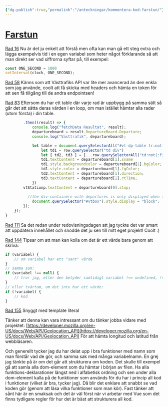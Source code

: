 ```yaml
---
{"dg-publish":true,"permalink":"/anteckningar/kommentera-kod-farstun/"}
---
```


# [Farstun](https://aurorien.github.io/Farstun/index.html)
[Rad 16](https://github.com/Aurorien/Farstun/blob/0e78cfd37e594d9f527201fb68e86c8a145bf6de/index.js#L16)
Nu är det ju enkelt att förstå men ofta kan man gå ett steg extra och lägga exempelvis tid i en egen variabel som heter något förklarande så att man direkt ser vad siffrorna syftar på, till exempel:
```js
const ONE_SECOND = 1000
setInterval(clock, ONE_SECOND);
```

[Rad 58](https://github.com/Aurorien/Farstun/blob/0e78cfd37e594d9f527201fb68e86c8a145bf6de/index.js#L58)
Känns som att Västtrafiks API var lite mer avancerad än den enkla som jag använde, coolt att få skicka med headers och hämta en token för att sen få tillgång till de andra endpointsen!

[Rad 83](https://github.com/Aurorien/Farstun/blob/0e78cfd37e594d9f527201fb68e86c8a145bf6de/index.js#L83)
Eftersom du har ett table där varje rad är uppbygg på samma sätt så går det att sätta deras värden i en loop, om man istället hämtar alla rader (utom första) i din table.
```js
		.then((result) => {
			console.log("fetchData Resultat", result);
			departureboard = result.DepartureBoard.Departure;
			console.log("Västtrafik", departureboard);

			let table = document.querySelectorAll("#vt-dp-table tr:not(:first-of-type")table.forEach(function(row) {
				let td1 = row.querySelector("td div")
				let [ td2, td3 ] = [...row.querySelectorAll("td:not(:first-of-type)")]
				td1.textContent = departureboard[1].sname
				td1.style.backgroundcolor = departureboard[1].bgColor;
				td1.style.color = departureboard[1].fgColor;
				td2.textContent = departureboard[1].direction;
				td3.textContent = departureboard[1].rtTime;
			})
		vtStationp.textContent = departureboard[0].stop;
          
          //the div-containern with departures is only displayed when the fetch is finished with the code below
			document.querySelector("#vtbox").style.display = "block";
		});
	});
}
```

[Rad 111](https://github.com/Aurorien/Farstun/blob/0e78cfd37e594d9f527201fb68e86c8a145bf6de/index.js#L111)
Sa det redan under redovisningsdagen att jag tyckte det var smart att uppdatera innehållet och snodde det ju sen till mitt eget projekt! Coolt :)

[Rad 144](https://github.com/Aurorien/Farstun/blob/0e78cfd37e594d9f527201fb68e86c8a145bf6de/index.js#L144)
Tipsar om att man kan kolla om det är ett värde bara genom att skriva:
```js
if (variabel) {
	// om variabel har ett "sant" värde
}
// samma som:
if (variabel !== null) {
	// tror jag, eller den betyder samtidigt variabel !== undefined, !== "", !== 0
}
// eller tvärtom, om det inte har ett värde:
if (!variabel) {
	// kod
}
```

[Rad 155](https://github.com/Aurorien/Farstun/blob/0e78cfd37e594d9f527201fb68e86c8a145bf6de/index.js#L155)
Snyggt med template literal 

Tänker att denna kan vara intressant om du tänker jobba vidare med projektet:
[https://developer.mozilla.org/en-US/docs/Web/API/Geolocation_API](https://developer.mozilla.org/en-US/docs/Web/API/Geolocation_API)
För att hämta longitud och latitud från webbläsaren.

Och generellt tycker jag du har delat upp i bra funktioner med namn som man förstår vad de gör, och samma sak med många variabelnamn.
En grej jag tänkte på är om det går att strukturera om koden. Det skulle till exempel gå att samla alla dom-element som du hämtar i början av filen. Ha alla funktions-deklarationer längst ned i alfabetisk ordning och sen under alla dom-element kalla på de funktioner som används för du har i princip all kod i funktioner (vilket är bra, tycker jag). Då blir det enklare att snabbt se vad koden gör (genom att läsa vilka funktioner som man kör). Fast tänker att sånt här är en smaksak och det är väl först när vi arbetar med Vue som det finns tydligare regler för hur det är bäst att strukturera all kod.

